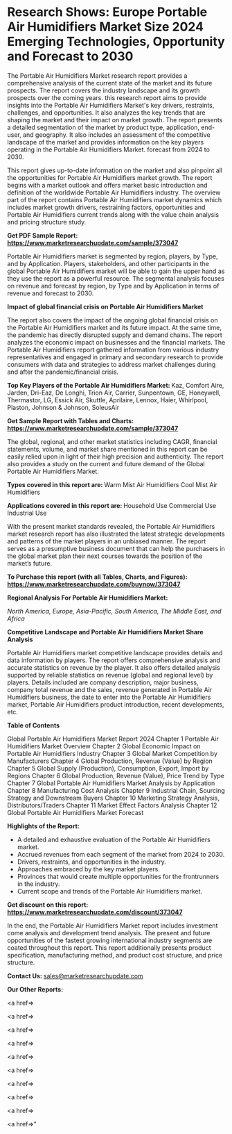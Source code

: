 # Research Shows: Europe Portable Air Humidifiers Market Size 2024 Emerging Technologies, Opportunity and Forecast to 2030

The Portable Air Humidifiers Market research report provides a comprehensive analysis of the current state of the market and its future prospects. The report covers the industry landscape and its growth prospects over the coming years. this research report aims to provide insights into the Portable Air Humidifiers Market's key drivers, restraints, challenges, and opportunities. It also analyzes the key trends that are shaping the market and their impact on market growth. The report presents a detailed segmentation of the market by product type, application, end-user, and geography. It also includes an assessment of the competitive landscape of the market and provides information on the key players operating in the Portable Air Humidifiers Market. forecast from 2024 to 2030.

This report gives up-to-date information on the market and also pinpoint all the opportunities for Portable Air Humidifiers market growth. The report begins with a market outlook and offers market basic introduction and definition of the worldwide Portable Air Humidifiers industry. The overview part of the report contains Portable Air Humidifiers market dynamics which includes market growth drivers, restraining factors, opportunities and Portable Air Humidifiers current trends along with the value chain analysis and pricing structure study.

<strong><b>Get PDF Sample Report: <a href=https://www.marketresearchupdate.com/sample/373047>https://www.marketresearchupdate.com/sample/373047</a></b></strong>

Portable Air Humidifiers market is segmented by region, players, by Type, and by Application. Players, stakeholders, and other participants in the global Portable Air Humidifiers market will be able to gain the upper hand as they use the report as a powerful resource. The segmental analysis focuses on revenue and forecast by region, by Type and by Application in terms of revenue and forecast to 2030.

<strong><b>Impact of global financial crisis on Portable Air Humidifiers Market</b></strong>

The report also covers the impact of the ongoing global financial crisis on the Portable Air Humidifiers market and its future impact. At the same time, the pandemic has directly disrupted supply and demand chains. The report analyzes the economic impact on businesses and the financial markets. The Portable Air Humidifiers report gathered information from various industry representatives and engaged in primary and secondary research to provide consumers with data and strategies to address market challenges during and after the pandemic/financial crisis.

<strong><b>Top Key Players of the Portable Air Humidifiers Market:
</b></strong>Kaz, Comfort Aire, Jarden, Dri-Eaz, De Longhi, Trion Air, Carrier, Sunpentown, GE, Honeywell, Thermastor, LG, Essick Air, Skuttle, Aprilaire, Lennox, Haier, Whirlpool, Plaston, Johnson & Johnson, SoleusAir<strong><b>
</b></strong>

<strong><b>Get Sample Report with Tables and Charts: <a href=https://www.marketresearchupdate.com/sample/373047>https://www.marketresearchupdate.com/sample/373047</a></b></strong>

The global, regional, and other market statistics including CAGR, financial statements, volume, and market share mentioned in this report can be easily relied upon in light of their high precision and authenticity. The report also provides a study on the current and future demand of the Global Portable Air Humidifiers Market.

<strong><b>Types covered in this report are:
</b></strong>Warm Mist Air Humidifiers
Cool Mist Air Humidifiers<strong><b>
</b></strong>

<strong><b>Applications covered in this report are:
</b></strong>Household Use
Commercial Use
Industrial Use<strong><b>
</b></strong>

With the present market standards revealed, the Portable Air Humidifiers market research report has also illustrated the latest strategic developments and patterns of the market players in an unbiased manner. The report serves as a presumptive business document that can help the purchasers in the global market plan their next courses towards the position of the market’s future.

<strong><b>To Purchase this report (with all Tables, Charts, and Figures): <a href=https://www.marketresearchupdate.com/buynow/373047>https://www.marketresearchupdate.com/buynow/373047</a></b></strong>

<strong><b>Regional Analysis For Portable Air Humidifiers Market:</b></strong>

<em><i>North America, Europe, Asia-Pacific, South America, The Middle East, and Africa</i></em>

<strong><b>Competitive Landscape and Portable Air Humidifiers Market Share Analysis</b></strong>

Portable Air Humidifiers market competitive landscape provides details and data information by players. The report offers comprehensive analysis and accurate statistics on revenue by the player. It also offers detailed analysis supported by reliable statistics on revenue (global and regional level) by players. Details included are company description, major business, company total revenue and the sales, revenue generated in Portable Air Humidifiers business, the date to enter into the Portable Air Humidifiers market, Portable Air Humidifiers product introduction, recent developments, etc.

<strong><b>Table of Contents</b></strong>

Global Portable Air Humidifiers Market Report 2024
Chapter 1 Portable Air Humidifiers Market Overview
Chapter 2 Global Economic Impact on Portable Air Humidifiers Industry
Chapter 3 Global Market Competition by Manufacturers
Chapter 4 Global Production, Revenue (Value) by Region
Chapter 5 Global Supply (Production), Consumption, Export, Import by Regions
Chapter 6 Global Production, Revenue (Value), Price Trend by Type
Chapter 7 Global Portable Air Humidifiers Market Analysis by Application
Chapter 8 Manufacturing Cost Analysis
Chapter 9 Industrial Chain, Sourcing Strategy and Downstream Buyers
Chapter 10 Marketing Strategy Analysis, Distributors/Traders
Chapter 11 Market Effect Factors Analysis
Chapter 12 Global Portable Air Humidifiers Market Forecast

<strong><b>Highlights of the Report:</b></strong>

- A detailed and exhaustive evaluation of the Portable Air Humidifiers market.
- Accrued revenues from each segment of the market from 2024 to 2030.
- Drivers, restraints, and opportunities in the industry.
- Approaches embraced by the key market players.
- Provinces that would create multiple opportunities for the frontrunners in the industry.
- Current scope and trends of the Portable Air Humidifiers market.

<strong><b>Get discount on this report: <a href=https://www.marketresearchupdate.com/discount/373047>https://www.marketresearchupdate.com/discount/373047</a></b></strong>

In the end, the Portable Air Humidifiers Market report includes investment come analysis and development trend analysis. The present and future opportunities of the fastest growing international industry segments are coated throughout this report. This report additionally presents product specification, manufacturing method, and product cost structure, and price structure.

<strong><b>Contact Us:
</b></strong>sales@marketresearchupdate.com

<strong>Our Other Reports:</strong>

<a href=></a>

<a href=></a>

<a href=></a>

<a href=></a>

<a href=></a>

<a href=></a>

<a href=></a>

<a href=></a>

<a href=></a>

<a href=></a>"
